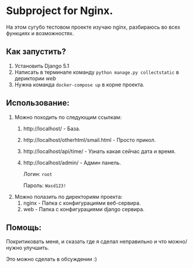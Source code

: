 # Subproject for Nginx.
На этом сугубо тестовом проекте изучаю nginx, разбираюсь во всех функциях и возможностях.

## Как запустить?
1) Установить Django 5.1
2) Написать в терминале команду `python manage.py collectstatic` в дериктории _web_
3) Нужна команда `docker-compose up` в корне проекта.

## Использование:
1) Можно походить по следующим ссылкам:
    1) http://localhost/  - База.
    2) http://localhost/otherhtml/smail.html  - Просто прикол.
    3) http://localhost/api/time/  - Узнать какая сейчас дата и время.
    4) http://localhost/admin/  - Админ панель.

        Логин: `root`
        
        Пароль: `Wasd123!`
2) Можно полазить по директориям проекта:
    1) nginx  - Папка с конфигурациями веб-сервира.
    2) web  - Папка с конфигурациями django сервира.

## Помощь:
Покритиковать меня, и сказать где я сделал неправильно и что можно/нужно улучшить.

Это можно сделать в обсуждении :)
